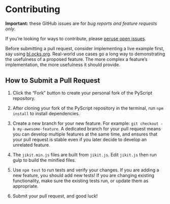 # Contributing

**Important:** these GitHub issues are for *bug reports and feature requests only*.

If you’re looking for ways to contribute, please [peruse open issues](https://github.com/zebzhao/jikit/issues?milestone=&page=1&state=open).

Before submitting a pull request, consider implementing a live example first, say using [bl.ocks.org](http://bl.ocks.org). Real-world use cases go a long way to demonstrating the usefulness of a proposed feature. The more complex a feature’s implementation, the more usefulness it should provide.

## How to Submit a Pull Request

1. Click the “Fork” button to create your personal fork of the PyScript repository.

2. After cloning your fork of the PyScript repository in the terminal, run `npm install` to install dependencies.

3. Create a new branch for your new feature. For example: `git checkout -b my-awesome-feature`. A dedicated branch for your pull request means you can develop multiple features at the same time, and ensures that your pull request is stable even if you later decide to develop an unrelated feature.

4. The `jikit.min.js` files are built from `jikit.js`. Edit `jikit.js` then run gulp to build the minified files.

5. Use `npm test` to run tests and verify your changes. If you are adding a new feature, you should add new tests! If you are changing existing functionality, make sure the existing tests run, or update them as appropriate.

6. Submit your pull request, and good luck!
